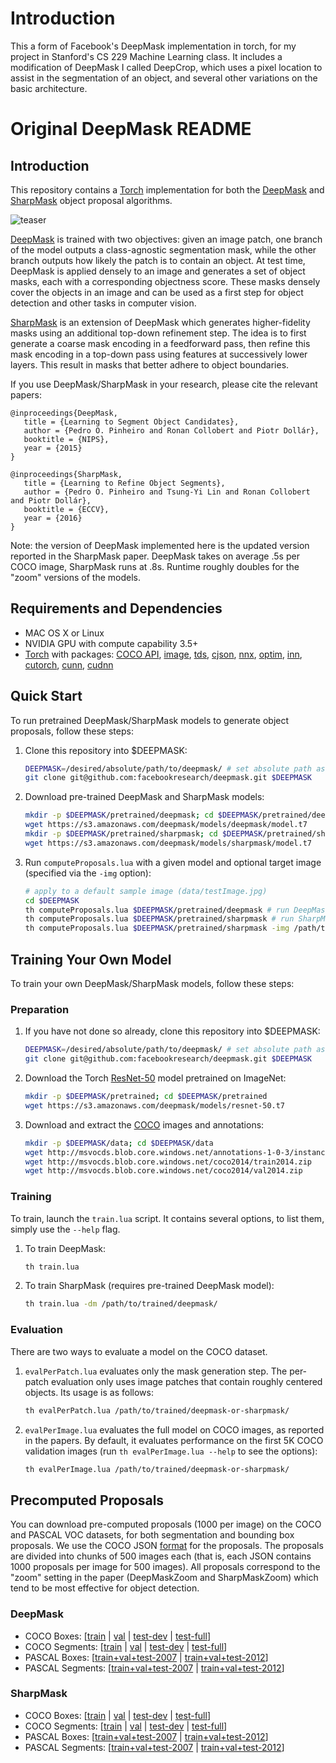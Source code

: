 # Introduction
This a form of Facebook's DeepMask implementation in torch, for my project in Stanford's CS 229 Machine Learning class. It includes a modification of DeepMask I called DeepCrop, which uses a pixel location to assist in the segmentation of an object, and several other variations on the basic architecture.

# Original DeepMask README
## Introduction
This repository contains a [Torch](http://torch.ch) implementation for both the [DeepMask](http://arxiv.org/abs/1506.06204) and [SharpMask](http://arxiv.org/abs/1603.08695) object proposal algorithms.

![teaser](https://raw.githubusercontent.com/facebookresearch/deepmask/master/data/teaser.png)

[DeepMask](http://arxiv.org/abs/1506.06204) is trained with two objectives: given an image patch, one branch of the model outputs a class-agnostic segmentation mask, while the other branch outputs how likely the patch is to contain an object. At test time, DeepMask is applied densely to an image and generates a set of object masks, each with a corresponding objectness score. These masks densely cover the objects in an image and can be used as a first step for object detection and other tasks in computer vision.

[SharpMask](http://arxiv.org/abs/1603.08695) is an extension of DeepMask which generates higher-fidelity masks using an additional top-down refinement step. The idea is to first generate a coarse mask encoding in a feedforward pass, then refine this mask encoding in a top-down pass using features at successively lower layers. This result in masks that better adhere to object boundaries.

If you use DeepMask/SharpMask in your research, please cite the relevant papers:
```
@inproceedings{DeepMask,
   title = {Learning to Segment Object Candidates},
   author = {Pedro O. Pinheiro and Ronan Collobert and Piotr Dollár},
   booktitle = {NIPS},
   year = {2015}
}
```
```
@inproceedings{SharpMask,
   title = {Learning to Refine Object Segments},
   author = {Pedro O. Pinheiro and Tsung-Yi Lin and Ronan Collobert and Piotr Dollár},
   booktitle = {ECCV},
   year = {2016}
}
```
Note: the version of DeepMask implemented here is the updated version reported in the SharpMask paper. DeepMask takes on average .5s per COCO image, SharpMask runs at .8s. Runtime roughly doubles for the "zoom" versions of the models.

## Requirements and Dependencies
* MAC OS X or Linux
* NVIDIA GPU with compute capability 3.5+
* [Torch](http://torch.ch) with packages: [COCO API](https://github.com/pdollar/coco), [image](https://github.com/torch/image), [tds](https://github.com/torch/tds), [cjson](https://github.com/clementfarabet/lua---json), [nnx](https://github.com/clementfarabet/lua---nnx), [optim](https://github.com/torch/optim), [inn](https://github.com/szagoruyko/imagine-nn), [cutorch](https://github.com/torch/cutorch), [cunn](https://github.com/torch/cunn), [cudnn](https://github.com/soumith/cudnn.torch)

## Quick Start
To run pretrained DeepMask/SharpMask models to generate object proposals, follow these steps:

1. Clone this repository into $DEEPMASK:

   ```bash
   DEEPMASK=/desired/absolute/path/to/deepmask/ # set absolute path as desired
   git clone git@github.com:facebookresearch/deepmask.git $DEEPMASK
   ```

2. Download pre-trained DeepMask and SharpMask models:

   ```bash
   mkdir -p $DEEPMASK/pretrained/deepmask; cd $DEEPMASK/pretrained/deepmask
   wget https://s3.amazonaws.com/deepmask/models/deepmask/model.t7
   mkdir -p $DEEPMASK/pretrained/sharpmask; cd $DEEPMASK/pretrained/sharpmask
   wget https://s3.amazonaws.com/deepmask/models/sharpmask/model.t7
   ```

3. Run `computeProposals.lua` with a given model and optional target image (specified via the `-img` option):

   ```bash
   # apply to a default sample image (data/testImage.jpg)
   cd $DEEPMASK
   th computeProposals.lua $DEEPMASK/pretrained/deepmask # run DeepMask
   th computeProposals.lua $DEEPMASK/pretrained/sharpmask # run SharpMask
   th computeProposals.lua $DEEPMASK/pretrained/sharpmask -img /path/to/image.jpg
   ```


## Training Your Own Model
To train your own DeepMask/SharpMask models, follow these steps:

### Preparation
1. If you have not done so already, clone this repository into $DEEPMASK:

   ```bash
   DEEPMASK=/desired/absolute/path/to/deepmask/ # set absolute path as desired
   git clone git@github.com:facebookresearch/deepmask.git $DEEPMASK
   ```

2. Download the Torch [ResNet-50](https://s3.amazonaws.com/deepmask/models/resnet-50.t7) model pretrained on ImageNet:

   ```bash
   mkdir -p $DEEPMASK/pretrained; cd $DEEPMASK/pretrained
   wget https://s3.amazonaws.com/deepmask/models/resnet-50.t7
   ```

3. Download and extract the [COCO](http://mscoco.org/) images and annotations:

   ```bash
   mkdir -p $DEEPMASK/data; cd $DEEPMASK/data
   wget http://msvocds.blob.core.windows.net/annotations-1-0-3/instances_train-val2014.zip
   wget http://msvocds.blob.core.windows.net/coco2014/train2014.zip
   wget http://msvocds.blob.core.windows.net/coco2014/val2014.zip
   ```

### Training
To train, launch the `train.lua` script. It contains several options, to list them, simply use the `--help` flag.

1. To train DeepMask:

   ```bash
   th train.lua
   ```

2. To train SharpMask (requires pre-trained DeepMask model):

   ```bash
   th train.lua -dm /path/to/trained/deepmask/
   ```

### Evaluation
There are two ways to evaluate a model on the COCO dataset.

1. `evalPerPatch.lua` evaluates only the mask generation step. The per-patch evaluation only uses image patches that contain roughly centered objects. Its usage is as follows:

   ```bash
   th evalPerPatch.lua /path/to/trained/deepmask-or-sharpmask/
   ```

2. `evalPerImage.lua` evaluates the full model on COCO images, as reported in the papers. By default, it evaluates performance on the first 5K COCO validation images (run `th evalPerImage.lua --help` to see the options):

   ```bash
   th evalPerImage.lua /path/to/trained/deepmask-or-sharpmask/
   ```


## Precomputed Proposals

You can download pre-computed proposals (1000 per image) on the COCO and PASCAL VOC datasets, for both segmentation and bounding box proposals. We use the COCO JSON [format](http://mscoco.org/dataset/#format) for the proposals. The proposals are divided into chunks of 500 images each (that is, each JSON contains 1000 proposals per image for 500 images). All proposals correspond to the "zoom" setting in the paper (DeepMaskZoom and SharpMaskZoom) which tend to be most effective for object detection.

### DeepMask
* COCO Boxes: [[train](https://s3.amazonaws.com/deepmask/boxes/deepmask-coco-train-bbox.tar.gz) | [val](https://s3.amazonaws.com/deepmask/boxes/deepmask-coco-val-bbox.tar.gz) | [test-dev](https://s3.amazonaws.com/deepmask/boxes/deepmask-coco-test-dev-bbox.tar.gz) | [test-full](https://s3.amazonaws.com/deepmask/boxes/deepmask-coco-test-full-bbox.tar.gz)]
* COCO Segments: [[train](https://s3.amazonaws.com/deepmask/segms/deepmask-coco-train.tar.gz) | [val](https://s3.amazonaws.com/deepmask/segms/deepmask-coco-val.tar.gz) | [test-dev](https://s3.amazonaws.com/deepmask/segms/deepmask-coco-test-dev.tar.gz) | [test-full](https://s3.amazonaws.com/deepmask/segms/deepmask-coco-test-full.tar.gz)]
* PASCAL Boxes: [[train+val+test-2007](https://s3.amazonaws.com/deepmask/boxes/deepmask-pascal07-bbox.tar.gz) | [train+val+test-2012](https://s3.amazonaws.com/deepmask/boxes/deepmask-pascal12-bbox.tar.gz)]
* PASCAL Segments: [[train+val+test-2007](https://s3.amazonaws.com/deepmask/segms/deepmask-pascal07.tar.gz) | [train+val+test-2012](https://s3.amazonaws.com/deepmask/segms/deepmask-pascal12.tar.gz)]

### SharpMask
* COCO Boxes: [[train](https://s3.amazonaws.com/deepmask/boxes/sharpmask-coco-train-bbox.tar.gz) | [val](https://s3.amazonaws.com/deepmask/boxes/sharpmask-coco-val-bbox.tar.gz) | [test-dev](https://s3.amazonaws.com/deepmask/boxes/sharpmask-coco-test-dev-bbox.tar.gz) | [test-full](https://s3.amazonaws.com/deepmask/boxes/sharpmask-coco-test-full-bbox.tar.gz)]
* COCO Segments: [[train](https://s3.amazonaws.com/deepmask/segms/sharpmask-coco-train.tar.gz) | [val](https://s3.amazonaws.com/deepmask/segms/sharpmask-coco-val.tar.gz) | [test-dev](https://s3.amazonaws.com/deepmask/segms/sharpmask-coco-test-dev.tar.gz) | [test-full](https://s3.amazonaws.com/deepmask/segms/sharpmask-coco-test-full.tar.gz)]
* PASCAL Boxes: [[train+val+test-2007](https://s3.amazonaws.com/deepmask/boxes/sharpmask-pascal07-bbox.tar.gz) | [train+val+test-2012](https://s3.amazonaws.com/deepmask/boxes/sharpmask-pascal12-bbox.tar.gz)]
* PASCAL Segments: [[train+val+test-2007](https://s3.amazonaws.com/deepmask/segms/sharpmask-pascal07.tar.gz) | [train+val+test-2012](https://s3.amazonaws.com/deepmask/segms/sharpmask-pascal12.tar.gz)]
